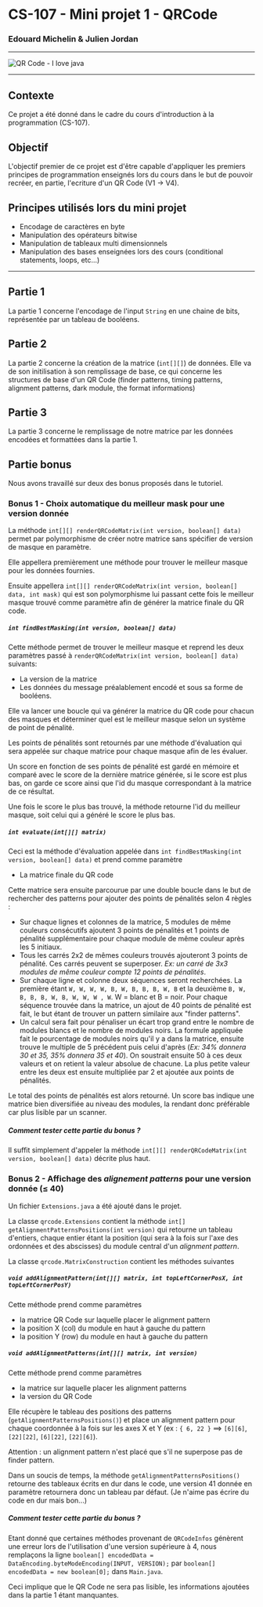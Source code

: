 # CS-107 - Mini projet 1 - QRCode

### Edouard Michelin & Julien Jordan

---

![QR Code - I love java](https://chart.googleapis.com/chart?cht=qr&chl=I%20love%20java!&chs=180x180&choe=UTF-8&chld=L|2)

---

## Contexte

Ce projet a été donné dans le cadre du cours d'introduction à la programmation (CS-107).

## Objectif

L'objectif premier de ce projet est d'être capable d'appliquer les premiers principes de programmation enseignés lors du cours dans le but de pouvoir recréer, en partie, l'ecriture d'un QR Code (V1 -> V4).

## Principes utilisés lors du mini projet

- Encodage de caractères en byte
- Manipulation des opérateurs bitwise
- Manipulation de tableaux multi dimensionnels
- Manipulation des bases enseignées lors des cours (conditional statements, loops, etc...)

---

## Partie 1

La partie 1 concerne l'encodage de l'input `String` en une chaine de bits, représentée par un tableau de booléens.

## Partie 2

La partie 2 concerne la création de la matrice (`int[][]`) de données.
Elle va de son initilisation à son remplissage de base, ce qui concerne les structures de base d'un QR Code (finder patterns, timing patterns, alignment patterns, dark module, the format informations)

## Partie 3

La partie 3 concerne le remplissage de notre matrice par les données encodées et formattées dans la partie 1.

## Partie bonus

Nous avons travaillé sur deux des bonus proposés dans le tutoriel.

### Bonus 1 - Choix automatique du meilleur mask pour une version donnée

La méthode `int[][] renderQRCodeMatrix(int version, boolean[] data)` permet par polymorphisme de créer notre matrice sans spécifier de version de masque en paramètre.

Elle appellera premièrement une méthode pour trouver le meilleur masque pour les données fournies.

Ensuite appellera `int[][] renderQRCodeMatrix(int version, boolean[] data, int mask)` qui est son polymorphisme lui passant cette fois le meilleur masque trouvé comme paramètre afin de générer la matrice finale du QR code.


##### `int findBestMasking(int version, boolean[] data)`

Cette méthode permet de trouver le meilleur masque et reprend les deux paramètres passé à `renderQRCodeMatrix(int version, boolean[] data)` suivants:
- La version de la matrice
- Les données du message préalablement encodé et sous sa forme de booléens.

Elle va lancer une boucle qui va générer la matrice du QR code pour chacun des masques et déterminer quel est le meilleur masque selon un système de point de pénalité.

Les points de pénalités sont retournés par une méthode d'évaluation qui sera appelée sur chaque matrice pour chaque masque afin de les évaluer.

Un score en fonction de ses points de pénalité est gardé en mémoire et comparé avec le score de la dernière matrice générée, si le score est plus bas, on garde ce score ainsi que l'id du masque correspondant à la matrice de ce résultat.

Une fois le score le plus bas trouvé, la méthode retourne l'id du meilleur masque, soit celui qui a généré le score le plus bas.

##### `int evaluate(int[][] matrix)`

Ceci est la méthode d'évaluation appelée dans `int findBestMasking(int version, boolean[] data)` et prend comme paramètre
- La matrice finale du QR code

Cette matrice sera ensuite parcourue par une double boucle dans le but de rechercher des patterns pour ajouter des points de pénalités selon 4 règles :
- Sur chaque lignes et colonnes de la matrice, 5 modules de même couleurs consécutifs ajoutent 3 points de pénalités et 1 points de pénalité supplémentaire pour chaque module de même couleur après les 5 initiaux.
- Tous les carrés 2x2 de mêmes couleurs trouvés ajouteront 3 points de pénalité. Ces carrés peuvent se superposer. <i>Ex: un carré de 3x3 modules de même couleur compte 12 points de pénalités</i>.
- Sur chaque ligne et colonne deux séquences seront recherchées. La première étant `W, W, W, W, B, W, B, B, B, W, B` et la deuxième `B, W, B, B, B, W, B, W, W, W , W`. W = blanc et B = noir. Pour chaque séquence trouvée dans la matrice, un ajout de 40 points de pénalité est fait, le but étant de trouver un pattern similaire aux "finder patterns".
- Un calcul sera fait pour pénaliser un écart trop grand entre le nombre de modules blancs et le nombre de modules noirs. La formule appliquée fait le pourcentage de modules noirs qu'il y a dans la matrice, ensuite trouve le multiple de 5 précédent puis celui d'après (<i>Ex: 34% donnera 30 et 35, 35% donnera 35 et 40</i>). On soustrait ensuite 50 à ces deux valeurs et on retient la valeur absolue de chacune. La plus petite valeur entre les deux est ensuite multipliée par 2 et ajoutée aux points de pénalités.

Le total des points de pénalités est alors retourné. Un score bas indique une matrice bien diversifiée au niveau des modules, la rendant donc préférable car plus lisible par un scanner.

##### Comment tester cette partie du bonus ?

Il suffit simplement d'appeler la méthode `int[][] renderQRCodeMatrix(int version, boolean[] data)` décrite plus haut.

### Bonus 2 - Affichage des <i>alignement patterns</i> pour une version donnée (≤ 40)

Un fichier `Extensions.java` a été ajouté dans le projet.

La classe `qrcode.Extensions` contient la méthode `int[] getAlignmentPatternsPositions(int version)` qui retourne un tableau d'entiers, chaque entier étant la position (qui sera à la fois sur l'axe des ordonnées et des abscisses) du module central d'un <i>alignment pattern</i>.

La classe `qrcode.MatrixConstruction` contient les méthodes suivantes

##### `void addAlignmentPattern(int[][] matrix, int topLeftCornerPosX, int topLeftCornerPosY)`

Cette méthode prend comme paramètres
- la matrice QR Code sur laquelle placer le alignment pattern
- la position X (col) du module en haut à gauche du pattern
- la position Y (row) du module en haut à gauche du pattern

##### `void addAlignmentPatterns(int[][] matrix, int version)`

Cette méthode prend comme paramètres
- la matrice sur laquelle placer les alignment patterns
- la version du QR Code

Elle récupère le tableau des positions des patterns (`getAlignmentPatternsPositions()`) et place un alignment pattern pour chaque coordonnée à la fois sur les axes X et Y (ex : `{ 6, 22 }` ==> `[6][6]`, `[22][22]`, `[6][22]`, `[22][6]`).

Attention : un alignment pattern n'est placé que s'il ne superpose pas de finder pattern.

Dans un soucis de temps, la méthode `getAlignmentPatternsPositions()` retourne des tableaux écrits en dur dans le code, une version 41 donnée en paramètre retournera donc un tableau par défaut. (Je n'aime pas écrire du code en dur mais bon...)

##### Comment tester cette partie du bonus ?

Etant donné que certaines méthodes provenant de `QRCodeInfos` génèrent une erreur lors de l'utilisation d'une version supérieure à 4, nous remplaçons la ligne `boolean[] encodedData = DataEncoding.byteModeEncoding(INPUT, VERSION);` par `boolean[] encodedData = new boolean[0];` dans `Main.java`.

Ceci implique que le QR Code ne sera pas lisible, les informations ajoutées dans la partie 1 étant manquantes.
